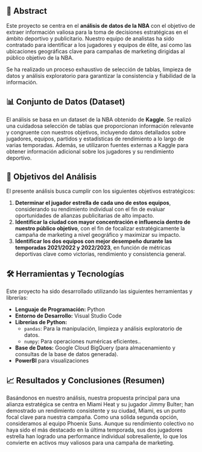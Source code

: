 ## 📝 Abstract

Este proyecto se centra en el **análisis de datos de la NBA** con el objetivo de extraer información valiosa para la toma de decisiones estratégicas en el ámbito deportivo y publicitario. Nuestro equipo de analistas ha sido contratado para identificar a los jugadores y equipos de élite, así como las ubicaciones geográficas clave para campañas de marketing dirigidas al público objetivo de la NBA.

Se ha realizado un proceso exhaustivo de selección de tablas, limpieza de datos y análisis exploratorio para garantizar la consistencia y fiabilidad de la información.

## 📊 Conjunto de Datos (Dataset)

El análisis se basa en un dataset de la NBA obtenido de **Kaggle**. Se realizó una cuidadosa selección de tablas que proporcionan información relevante y congruente con nuestros objetivos, incluyendo datos detallados sobre jugadores, equipos, partidos y estadísticas de rendimiento a lo largo de varias temporadas. Además, se utilizaron fuentes externas a Kaggle para obtener información adicional sobre los jugadores y su rendimiento deportivo.

## 🎯 Objetivos del Análisis

El presente análisis busca cumplir con los siguientes objetivos estratégicos:

1. **Determinar el jugador estrella de cada uno de estos equipos**, considerando su rendimiento individual con el fin de evaluar oportunidades de alianzas publicitarias de alto impacto.
2. **Identificar la ciudad con mayor concentración e influencia dentro de nuestro público objetivo**, con el fin de focalizar estratégicamente la campaña de marketing a nivel geográfico y maximizar su impacto.
3. **Identificar los dos equipos con mejor desempeño durante las temporadas 2021/2022 y 2022/2023**, en función de métricas deportivas clave como victorias, rendimiento y consistencia general.

## 🛠️ Herramientas y Tecnologías

Este proyecto ha sido desarrollado utilizando las siguientes herramientas y librerías:

- **Lenguaje de Programación:** Python
- **Entorno de Desarrollo:** Visual Studio Code
- **Librerías de Python:**
    - `pandas`: Para la manipulación, limpieza y análisis exploratorio de datos.
    - `numpy`: Para operaciones numéricas eficientes..
- **Base de Datos:** Google Cloud BigQuery (para almacenamiento y consultas de la base de datos generada).
- **PowerBI** para visualizaciones

## 📈 Resultados y Conclusiones (Resumen)

Basándonos en nuestro análisis, nuestra propuesta principal para una alianza estratégica se centra en  Miami Heat y su jugador Jimmy Bulter; han demostrado un rendimiento consistente y su ciudad, Miami, es un punto focal clave para nuestra campaña.
Como una sólida segunda opción, consideramos al equipo Phoenix Suns. Aunque su rendimiento colectivo no haya sido el más destacado en la última temporada, sus dos jugadores estrella han logrado una performance individual sobresaliente, lo que los convierte en activos muy valiosos para una campaña de marketing.